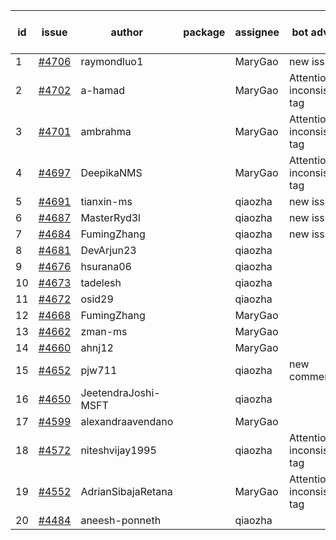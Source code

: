 | id | issue | author | package | assignee | bot advice | created date of issue | target release date | date from target |
| ------ | ------ | ------ | ------ | ------ | ------ | ------ | ------ | :-----: |
| 1 | [#4706](https://github.com/Azure/sdk-release-request/issues/4706) | raymondluo1 |  | MaryGao | new issue. | 11-03 | 11-24 |  |
| 2 | [#4702](https://github.com/Azure/sdk-release-request/issues/4702) | a-hamad |  | MaryGao | Attention to inconsistent tag | 10-31 | 11-24 |  |
| 3 | [#4701](https://github.com/Azure/sdk-release-request/issues/4701) | ambrahma |  | MaryGao | Attention to inconsistent tag | 10-30 | 11-24 |  |
| 4 | [#4697](https://github.com/Azure/sdk-release-request/issues/4697) | DeepikaNMS |  | MaryGao | Attention to inconsistent tag | 10-30 | 11-24 |  |
| 5 | [#4691](https://github.com/Azure/sdk-release-request/issues/4691) | tianxin-ms |  | qiaozha | new issue. | 10-27 | 11-24 |  |
| 6 | [#4687](https://github.com/Azure/sdk-release-request/issues/4687) | MasterRyd3l |  | qiaozha | new issue. | 10-26 | 11-24 |  |
| 7 | [#4684](https://github.com/Azure/sdk-release-request/issues/4684) | FumingZhang |  | qiaozha | new issue. | 10-26 | 11-24 |  |
| 8 | [#4681](https://github.com/Azure/sdk-release-request/issues/4681) | DevArjun23 |  | qiaozha |  | 10-24 | 11-24 |  |
| 9 | [#4676](https://github.com/Azure/sdk-release-request/issues/4676) | hsurana06 |  | qiaozha |  | 10-23 | 11-24 |  |
| 10 | [#4673](https://github.com/Azure/sdk-release-request/issues/4673) | tadelesh |  | qiaozha |  | 10-23 | 11-24 |  |
| 11 | [#4672](https://github.com/Azure/sdk-release-request/issues/4672) | osid29 |  | qiaozha |  | 10-23 | 11-24 |  |
| 12 | [#4668](https://github.com/Azure/sdk-release-request/issues/4668) | FumingZhang |  | MaryGao |  | 10-20 | 11-24 |  |
| 13 | [#4662](https://github.com/Azure/sdk-release-request/issues/4662) | zman-ms |  | MaryGao |  | 10-18 | 11-24 |  |
| 14 | [#4660](https://github.com/Azure/sdk-release-request/issues/4660) | ahnj12 |  | MaryGao |  | 10-17 | 11-24 |  |
| 15 | [#4652](https://github.com/Azure/sdk-release-request/issues/4652) | pjw711 |  | qiaozha | new comment. | 10-13 | 11-24 |  |
| 16 | [#4650](https://github.com/Azure/sdk-release-request/issues/4650) | JeetendraJoshi-MSFT |  | qiaozha |  | 10-13 | 11-24 |  |
| 17 | [#4599](https://github.com/Azure/sdk-release-request/issues/4599) | alexandraavendano |  | MaryGao |  | 10-02 | 10-27 |  |
| 18 | [#4572](https://github.com/Azure/sdk-release-request/issues/4572) | niteshvijay1995 |  | qiaozha | Attention to inconsistent tag | 09-26 | 10-27 |  |
| 19 | [#4552](https://github.com/Azure/sdk-release-request/issues/4552) | AdrianSibajaRetana |  | MaryGao | Attention to inconsistent tag | 09-22 | 10-27 |  |
| 20 | [#4484](https://github.com/Azure/sdk-release-request/issues/4484) | aneesh-ponneth |  | qiaozha |  | 08-31 | 09-22 |  |
